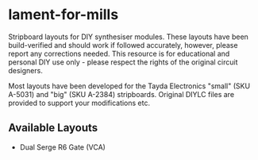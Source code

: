 # lament-for-mills

Stripboard layouts for DIY synthesiser modules. These layouts have been build-verified and should work if followed accurately, however, please report any corrections needed. This resource is for educational and personal DIY use only - please respect the rights of the original circuit designers.

Most layouts have been developed for the Tayda Electronics "small" (SKU A-5031) and "big" (SKU A-2384) stripboards. Original DIYLC files are provided to support your modifications etc.

## Available Layouts

* Dual Serge R6 Gate (VCA)
